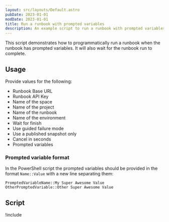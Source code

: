 ```yaml
---
layout: src/layouts/Default.astro
pubDate: 2023-01-01
modDate: 2023-01-01
title: Run a runbook with prompted variables
description: An example script to run a runbook with prompted variables.
---
```


This script demonstrates how to programmatically run a runbook when the runbook has prompted variables.  It will also wait for the runbook run to complete.

## Usage

Provide values for the following:

- Runbook Base URL
- Runbook API Key
- Name of the space
- Name of the project
- Name of the runbook
- Name of the environment
- Wait for finish
- Use guided failure mode
- Use a published snapshot only
- Cancel in seconds
- Prompted variables 

### Prompted variable format

In the PowerShell script the prompted variables should be provided in the format `Name::Value` with a new line separating them:

```
PromptedVariableName::My Super Awesome Value
OtherPromptedVariable::Other Super Awesome Value
```

## Script

!include <run-a-runbook-with-prompted-variables>
